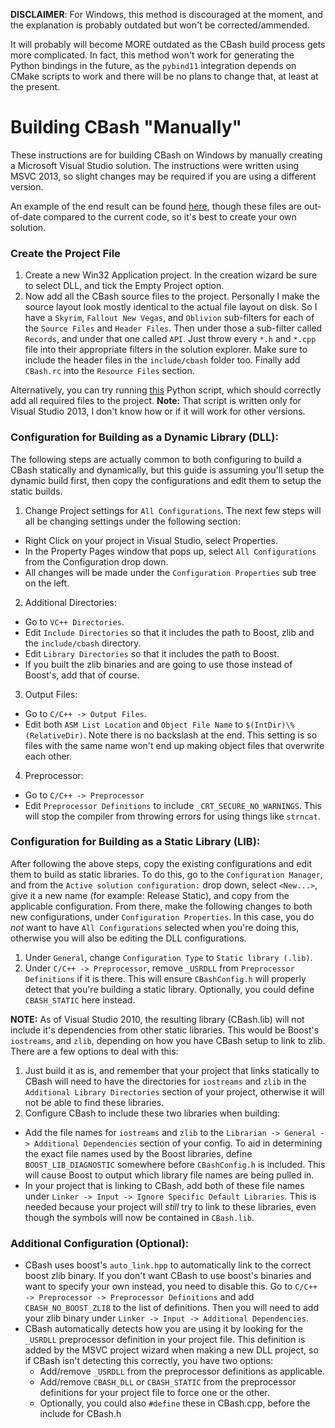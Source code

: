 **DISCLAIMER**: For Windows, this method is discouraged at the moment, and the explanation is probably outdated but won't be corrected/ammended. 

It will probably will become MORE outdated as the CBash build process gets more complicated.  In fact, this method won't work for generating the Python bindings in the future, as the `pybind11` integration depends on CMake scripts to work and there will be no plans to change that, at least at the present.

# Building CBash "Manually"

These instructions are for building CBash on Windows by manually creating a Microsoft Visual Studio solution. The instructions were written using MSVC 2013, so slight changes may be required if you are using a different version.

An example of the end result can be found [here](https://drive.google.com/file/d/0B1ddaVyxNcp-ZmpyUENiRFkyUEE/edit?usp=sharing "Google Drive"), though these files are out-of-date compared to the current code, so it's best to create your own solution.

### Create the Project File
1. Create a new Win32 Application project.  In the creation wizard be sure to select DLL, and tick the Empty Project option.
2. Now add all the CBash source files to the project.  Personally I make the source layout look mostly identical to the actual file layout on disk.  So I have a `Skyrim`, `Fallout New Vegas`, and `Oblivion` sub-filters for each of the `Source Files` and `Header Files`.  Then under those a sub-filter called `Records`, and under that one called `API`.  Just throw every `*.h` and `*.cpp` file into their appropriate filters in the solution explorer. Make sure to include the header files in the `include/cbash` folder too. Finally add `CBash.rc` into the `Resource Files` section.

  Alternatively, you can try running [this](https://github.com/lojack5/utilities/blob/master/project_update.py) Python script, which should correctly add all required files to the project.  **Note:** That script is written only for Visual Studio 2013, I don't know how or if it will work for other versions.

  
### Configuration for Building as a Dynamic Library (DLL):
The following steps are actually common to both configuring to build a CBash statically and dynamically, but this guide is assuming you'll setup the dynamic build first, then copy the configurations and edit them to setup the static builds.

1. Change Project settings for `All Configurations`.  The next few steps will all be changing settings under the following section:
  * Right Click on your project in Visual Studio, select Properties.
  * In the Property Pages window that pops up, select `All Configurations` from the Configuration drop down.
  * All changes will be made under the `Configuration Properties` sub tree on the left.
2. Additional Directories:
  * Go to `VC++ Directories`.
  * Edit `Include Directories` so that it includes the path to Boost, zlib and the `include/cbash` directory.
  * Edit `Library Directories` so that it includes the path to Boost.
  * If you built the zlib binaries and are going to use those instead of Boost's, add that of course.
3. Output Files:
  * Go to `C/C++ -> Output Files`.
  * Edit both `ASM List Location` and `Object File Name` to `$(IntDir)\%(RelativeDir)`.  Note there is no backslash at the end.  This setting is so files with the same name won't end up making object files that overwrite each other.
4. Preprocessor:
  * Go to `C/C++ -> Preprocessor`
  * Edit `Preprocessor Definitions` to include `_CRT_SECURE_NO_WARNINGS`.  This will stop the compiler from throwing errors for using things like `strncat`.

  
### Configuration for Building as a Static Library (LIB):
After following the above steps, copy the existing configurations and edit them to build as static libraries.  To do this, go to the `Configuration Manager`, and from the `Active solution configuration:` drop down, select `<New...>`, give it a new name (for example: Release Static), and copy from the applicable configuration.  From there, make the following changes to both new configurations, under `Configuration Properties`.  In this case, you do *not* want to have `All Configurations` selected when you're doing this, otherwise you will also be editing the DLL configurations.

1. Under `General`, change `Configuration Type` to `Static library (.lib)`.
2. Under `C/C++ -> Preprocessor`, remove `_USRDLL` from `Preprocessor Definitions` if it is there.  This will ensure `CBashConfig.h` will properly detect that you're building a static library.  Optionally, you could define `CBASH_STATIC` here instead.

**NOTE:** As of Visual Studio 2010, the resulting library (CBash.lib) will not include it's dependencies from other static libraries.  This would be Boost's `iostreams`, and `zlib`, depending on how you have CBash setup to link to zlib.  There are a few options to deal with this:
 1. Just build it as is, and remember that your project that links statically to CBash will need to have the directories for `iostreams` and `zlib` in the `Additional Library Directories` section of your project, otherwise it will not be able to find these libraries.
 2. Configure CBash to include these two libraries when building:
  * Add the file names for `iostreams` and `zlib` to the `Librarian -> General -> Additional Dependencies` section of your config.  To aid in determining the exact file names used by the Boost libraries, define `BOOST_LIB_DIAGNOSTIC` somewhere before `CBashConfig.h` is included.  This will cause Boost to output which library file names are being pulled in.
  * In your project that is linking to CBash, add both of these file names under `Linker -> Input -> Ignore Specific Default Libraries`.  This is needed because your project will *still* try to link to these libraries, even though the symbols will now be contained in `CBash.lib`.
  
  
### Additional Configuration (Optional):
  * CBash uses boost's `auto_link.hpp` to automatically link to the correct boost zlib binary.  If you don't want CBash to use boost's binaries and want to specify your own instead, you need to disable this.  Go to `C/C++ -> Preprocessor -> Preprocessor Definitions` and add `CBASH_NO_BOOST_ZLIB` to the list of definitions.  Then you will need to add your zlib binary under `Linker -> Input -> Additional Dependencies`.
  * CBash automatically detects how you are using it by looking for the `_USRDLL` preprocessor definition in your project file.  This definition is added by the MSVC project wizard when making a new DLL project, so if CBash isn't detecting this correctly, you have two options:
    * Add/remove `_USRDLL` from the preprocessor definitions as applicable.
    * Add/remove `CBASH_DLL` or `CBASH_STATIC` from the preprocessor definitions for your project file to force one or the other.
    * Optionally, you could also `#define` these in CBash.cpp, before the include for CBash.h
